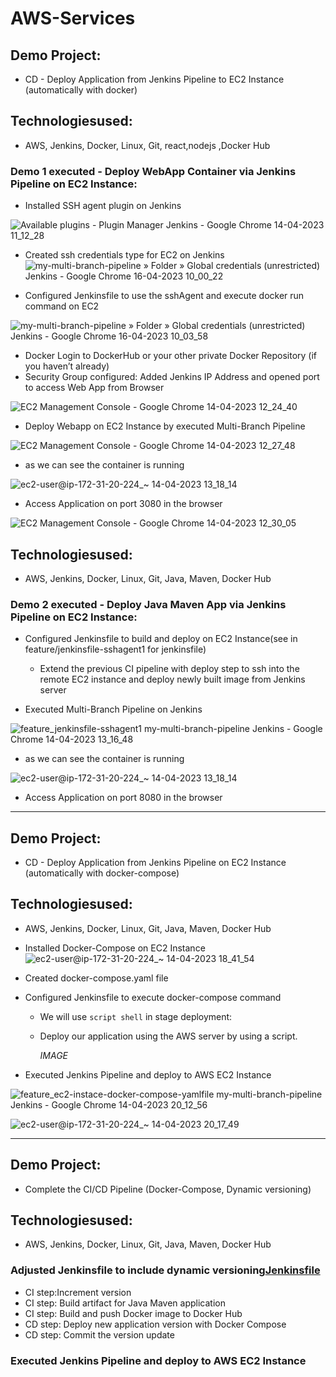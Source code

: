 # AWS-Services

## Demo Project:
*  CD - Deploy Application from Jenkins Pipeline to EC2 Instance (automatically with docker)

## Technologiesused:
*  AWS, Jenkins, Docker, Linux, Git, react,nodejs ,Docker Hub

### Demo 1 executed - Deploy WebApp Container via Jenkins Pipeline on EC2 Instance:

* Installed SSH agent plugin on Jenkins

![Available plugins - Plugin Manager  Jenkins  - Google Chrome 14-04-2023 11_12_28](https://user-images.githubusercontent.com/96679708/232266677-8fef5acc-0b91-4ea7-81d0-d511071934d5.png)


* Created ssh credentials type for EC2 on Jenkins
![my-multi-branch-pipeline » Folder » Global credentials (unrestricted)  Jenkins  - Google Chrome 16-04-2023 10_00_22](https://user-images.githubusercontent.com/96679708/232266723-1395008c-5ed7-47f8-9683-1085759f9713.png)


*  Configured Jenkinsfile to use the sshAgent and execute docker run command 
on EC2

  
  ![my-multi-branch-pipeline » Folder » Global credentials (unrestricted)  Jenkins  - Google Chrome 16-04-2023 10_03_58](https://user-images.githubusercontent.com/96679708/232274719-f7d83a74-da83-4771-8a3b-825a0383b6f2.png)

  
*  Docker Login to DockerHub or your other private Docker Repository (if you haven’t already)
*  Security Group configured: Added Jenkins IP Address and opened port to access Web App from Browser 

![EC2 Management Console - Google Chrome 14-04-2023 12_24_40](https://user-images.githubusercontent.com/96679708/232274808-a3287246-c6b3-4b30-88b6-4513152076bd.png)

 
* Deploy Webapp on EC2 Instance by executed Multi-Branch Pipeline

![EC2 Management Console - Google Chrome 14-04-2023 12_27_48](https://user-images.githubusercontent.com/96679708/232274850-a78db942-89b8-486a-a505-4cbb53db6638.png)



* as we can see the container is running 

![ec2-user@ip-172-31-20-224_~ 14-04-2023 13_18_14](https://user-images.githubusercontent.com/96679708/232275690-4a390cd7-0d85-4888-8711-f3482a415744.png)

*  Access Application on port 3080 in the browser


![EC2 Management Console - Google Chrome 14-04-2023 12_30_05](https://user-images.githubusercontent.com/96679708/232275037-53398831-eca1-409e-862d-4b06376ec119.png)

## Technologiesused:
*  AWS, Jenkins, Docker, Linux, Git, Java, Maven, Docker Hub

### Demo 2 executed - Deploy Java Maven App via Jenkins Pipeline on EC2 Instance:
 * Configured Jenkinsfile to build and deploy on EC2 Instance(see in feature/jenkinsfile-sshagent1 for jenkinsfile)

   * Extend the previous CI pipeline with deploy step to ssh into the remote EC2 instance and deploy newly built image from Jenkins server
 * Executed Multi-Branch Pipeline on Jenkins

![feature_jenkinsfile-sshagent1  my-multi-branch-pipeline   Jenkins  - Google Chrome 14-04-2023 13_16_48](https://user-images.githubusercontent.com/96679708/232276547-f007266b-677f-4ec5-a665-00375c8abfd4.png)


* as we can see the container is running 

![ec2-user@ip-172-31-20-224_~ 14-04-2023 13_18_14](https://user-images.githubusercontent.com/96679708/232275690-4a390cd7-0d85-4888-8711-f3482a415744.png)

*  Access Application on port 8080 in the browser

-------------------------------------------------------------------------------------



##  Demo Project:
*  CD - Deploy Application from Jenkins Pipeline on EC2 Instance (automatically with docker-compose)

## Technologiesused:
*  AWS, Jenkins, Docker, Linux, Git, Java, Maven, Docker Hub

* Installed Docker-Compose on EC2 Instance
![ec2-user@ip-172-31-20-224_~ 14-04-2023 18_41_54](https://user-images.githubusercontent.com/96679708/232323227-b63c2db6-db1b-46cc-9b69-9e79a23b3c49.png)


*  Created docker-compose.yaml file

*  Configured Jenkinsfile to execute docker-compose command

   * We will use   ```script shell``` in stage deployment: 
   * Deploy our application using the AWS server by using a script.

     *IMAGE*
*  Executed Jenkins Pipeline and deploy to AWS EC2 Instance



![feature_ec2-instace-docker-compose-yamlfile  my-multi-branch-pipeline   Jenkins  - Google Chrome 14-04-2023 20_12_56](https://user-images.githubusercontent.com/96679708/232323507-0ed94f6b-60a6-4116-ada1-21663c1a47fe.png)


![ec2-user@ip-172-31-20-224_~ 14-04-2023 20_17_49](https://user-images.githubusercontent.com/96679708/232323478-78535621-0543-435a-bcf9-bb9cc8b413ea.png)

------------------------------------------------------------------------------------------------------------------



## Demo Project:
*  Complete the CI/CD Pipeline (Docker-Compose, Dynamic versioning) 
## Technologiesused: 
* AWS, Jenkins, Docker, Linux, Git, Java, Maven, Docker Hub


### Adjusted Jenkinsfile to include dynamic versioning[Jenkinsfile](https://github.com/Rajib-Mardi/AWS-Services/blob/CD-with-dockerCompose/Jenkinsfile-CD)
* CI step:Increment version 
* CI step: Build artifact for Java Maven application 
* CI step: Build and push Docker image to Docker Hub 
* CD step: Deploy new application version with Docker Compose 
* CD step: Commit the version update

### Executed Jenkins Pipeline and deploy to AWS EC2 Instance

